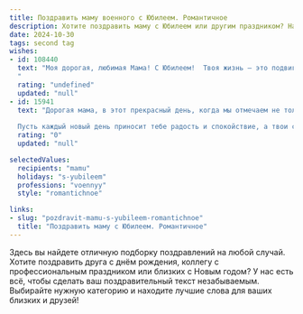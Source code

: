 ```yaml
---
title: Поздравить маму военного с Юбилеем. Романтичное
description: Хотите поздравить маму с Юбилеем или другим праздником? Наш ИИ создаст незабываемое поздравление, а вы обязательно выделитесь среди других.  
date: 2024-10-30
tags: second tag
wishes:
- id: 108440
  text: "Моя дорогая, любимая Мама! С Юбилеем!  Твоя жизнь – это подвиг,  стойкость и мужество, которые ты проявляла не только на поле боя, но и в нашей семье,  защищая нас своей любовью.  Твоё сердце, столь крепкое и нежное одновременно,  является для меня маяком, освещающим мой путь. Спасибо тебе за твою бесконечную преданность,  за твою силу и за тепло твоей души.  Пусть этот юбилей станет началом новой, прекрасной главы твоей жизни, наполненной радостью, счастьем и безграничной любовью!  Я люблю тебя больше жизни!
  "
  rating: "undefined"
  updated: "null"
- id: 15941
  text: "Дорогая мама, в этот прекрасный день, когда мы отмечаем не только твой юбилей, но и твою бесконечную любовь к нам, к Родине, позволь мне выразить глубочайшую благодарность. Ты, моя героиня, военный профессионал, вложила в свою жизнь не только силу и мужество, но и нежные чувства, которые делают мир вокруг нас таким теплым и защищенным.
  
  Пусть каждый новый день приносит тебе радость и спокойствие, а твои следы на земле будут напоминанием о твоей непоколебимой воле и любви. С днем рождения, мама! Твоя жизнь — это источник вдохновения для всех нас, и мы так благодарны, что ты рядом."
  rating: "0"
  updated: "null"

selectedValues:
  recipients: "mamu"
  holidays: "s-yubileem"
  professions: "voennyy"
  style: "romantichnoe"

links:
- slug: "pozdravit-mamu-s-yubileem-romantichnoe"
  title: "Поздравить маму с Юбилеем. Романтичное"
---
```


Здесь вы найдете отличную подборку поздравлений на любой случай. 
Хотите поздравить друга с днём рождения, коллегу с профессиональным праздником или близких с Новым годом? У нас есть всё, чтобы сделать ваш поздравительный текст незабываемым. Выбирайте нужную категорию и находите лучшие слова для ваших близких и друзей!
